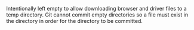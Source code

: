 Intentionally left empty to allow downloading browser and driver files to a temp directory. Git cannot commit empty directories so a file must exist in the directory in order for the directory to be committed.